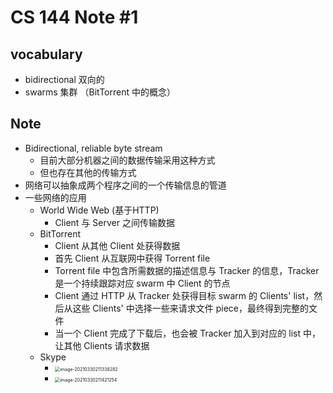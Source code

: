 # CS 144 Note #1

## vocabulary

- bidirectional 双向的
- swarms 集群 （BitTorrent 中的概念）

## Note

- Bidirectional, reliable byte stream
  - 目前大部分机器之间的数据传输采用这种方式
  - 但也存在其他的传输方式
- 网络可以抽象成两个程序之间的一个传输信息的管道
- 一些网络的应用
  - World Wide Web (基于HTTP)
    - Client 与 Server 之间传输数据
  - BitTorrent
    - Client 从其他 Client 处获得数据
    - 首先 Client 从互联网中获得 Torrent file
    - Torrent file 中包含所需数据的描述信息与 Tracker 的信息，Tracker 是一个持续跟踪对应 swarm 中 Client 的节点
    - Client 通过 HTTP 从 Tracker 处获得目标 swarm 的 Clients' list，然后从这些 Clients' 中选择一些来请求文件 piece，最终得到完整的文件
    - 当一个 Client 完成了下载后，也会被 Tracker 加入到对应的 list 中，让其他 Clients 请求数据
  - Skype
    - <img src="C:\Users\polyethylene\AppData\Roaming\Typora\typora-user-images\image-20210330211338282.png" alt="image-20210330211338282" style="zoom:50%;" />
    - <img src="C:\Users\polyethylene\AppData\Roaming\Typora\typora-user-images\image-20210330211421254.png" alt="image-20210330211421254" style="zoom:50%;" />

